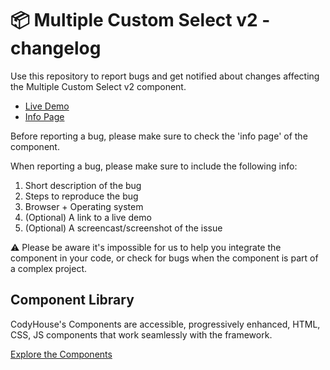 # 📦 Multiple Custom Select v2 - changelog

Use this repository to report bugs and get notified about changes affecting the Multiple Custom Select v2 component.

- [Live Demo](https://codyhouse.co/ds/components/app/multiple-custom-select-v2)
- [Info Page](https://codyhouse.co/ds/components/info/multiple-custom-select-v2)

Before reporting a bug, please make sure to check the 'info page' of the component. 

When reporting a bug, please make sure to include the following info:

1. Short description of the bug
2. Steps to reproduce the bug
3. Browser + Operating system
4. (Optional) A link to a live demo
5. (Optional) A screencast/screenshot of the issue

⚠️ Please be aware it's impossible for us to help you integrate the component in your code, or check for bugs when the component is part of a complex project.

## Component Library

CodyHouse's Components are accessible, progressively enhanced, HTML, CSS, JS components that work seamlessly with the framework.

[Explore the Components](https://codyhouse.co/ds/components)
